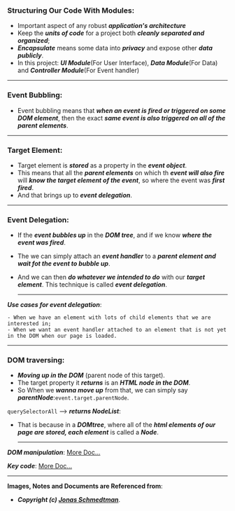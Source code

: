 ### Structuring Our Code With Modules:

- Important aspect of any robust **_application's architecture_**
- Keep the **_units of code_** for a project both **_cleanly separated and organized_**;
- **_Encapsulate_** means some data into **_privacy_** and expose other **_data publicly_**.
- In this project: **_UI Module_**(For User Interface), **_Data Module_**(For Data) and **_Controller Module_**(For Event handler)

---

### Event Bubbling:

- Event bubbling means that **_when an event is fired or triggered on some DOM element_**, then the exact **_same event is also triggered on all of the parent elements_**.

---

### Target Element:

- Target element is **_stored_** as a property in the **_event object_**.
- This means that all the **_parent elements_** on which th **_event will also fire_** will **_know the target element of the event_**, so where the event was **_first fired_**.
- And that brings up to **_event delegation_**.

---

### Event Delegation:

- If the **_event bubbles up_** in the **_DOM tree_**, and if we know **_where the event was fired_**.
- The we can simply attach an **_event handler_** to a **_parent element and wait fot the event to bubble up_**.
- And we can then **_do whatever we intended to do_** with our **_target element_**. This technique is called **_event delegation_**.

  ***

**_Use cases for event delegation_**:

```
- When we have an element with lots of child elements that we are interested in;
- When we want an event handler attached to an element that is not yet in the DOM when our page is loaded.
```

---

### DOM traversing:

- **_Moving up in the DOM_** (parent node of this target).
- The target property it **_returns_** is an **_HTML node in the DOM_**.
- So When we **_wanna move up_** from that, we can simply say **_parentNode_**:`event.target.parentNode`.

`querySelectorAll` --> **_returns NodeList_**:

- That is because in a **_DOMtree_**, where all of the **_html elements of our page are stored, each element_** is called a **_Node_**.

  ***

**_DOM manipulation_**: [More Doc...](https://blog.garstasio.com/you-dont-need-jquery/dom-manipulation/)

**_Key code_**: [More Doc...](http://keycodes.atjayjo.com/)

---

**Images, Notes and Documents are Referenced from**:

- **_Copyright (c) [Jonas Schmedtman](https://twitter.com/jonasschmedtman)_**.
